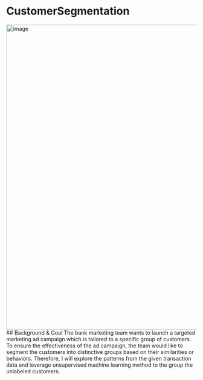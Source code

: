 # CustomerSegmentation
<img width="806" alt="image" src="https://user-images.githubusercontent.com/47039591/156309184-0082aa77-3154-453c-a325-20dca8a4ca3c.png">
## Background & Goal
The bank marketing team wants to launch a targeted marketing ad campaign which is tailored  to a specific group of customers.  To ensure the effectiveness of the ad campaign, the team would like to segment the customers into distinctive groups based on their similarities or behaviors. Therefore, I will explore the patterns from the given transaction data and leverage unsupervised machine learning method to the group the unlabeled customers.

